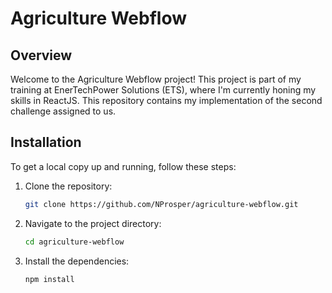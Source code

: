 # Agriculture Webflow

## Overview
Welcome to the Agriculture Webflow project! This project is part of my training at EnerTechPower Solutions (ETS), where I'm currently honing my skills in ReactJS. This repository contains my implementation of the second challenge assigned to us.

## Installation

To get a local copy up and running, follow these steps:

1. Clone the repository:
    ```sh
    git clone https://github.com/NProsper/agriculture-webflow.git
    ```

2. Navigate to the project directory:
    ```sh
    cd agriculture-webflow
    ```

3. Install the dependencies:
    ```sh
    npm install
    ```
